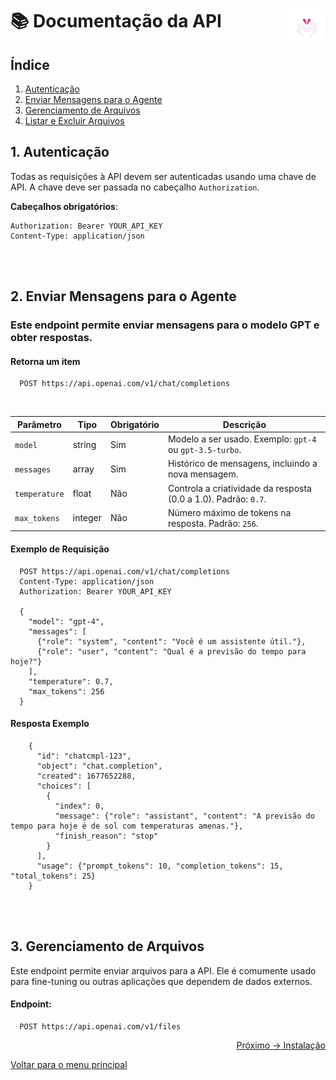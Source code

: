 # 📚 Documentação da API <img align="right" src="https://github.com/MorpphAI/platform.Morph/blob/main/content/images/morphTrans.png" alt="Imagem da linguagem" width="60">

## Índice
1. [Autenticação](#autenticação)
2. [Enviar Mensagens para o Agente](#enviar-mensagens-para-o-agente)
3. [Gerenciamento de Arquivos](#gerenciamento-de-arquivos)
4. [Listar e Excluir Arquivos](#listar-e-excluir-arquivos)

## 1. Autenticação

Todas as requisições à API devem ser autenticadas usando uma chave de API. A chave deve ser passada no cabeçalho `Authorization`.

**Cabeçalhos obrigatórios**:
```http
Authorization: Bearer YOUR_API_KEY
Content-Type: application/json
```
<br/>
<br/>

## 2.  Enviar Mensagens para o Agente
### Este endpoint permite enviar mensagens para o modelo GPT e obter respostas.

#### Retorna um item

```http
  POST https://api.openai.com/v1/chat/completions
```
<br/>

| Parâmetro     | Tipo       | Obrigatório | Descrição                                      |
|---------------|------------|-------------|-----------------------------------------------|
| `model`       | string     | Sim         | Modelo a ser usado. Exemplo: `gpt-4` ou `gpt-3.5-turbo`. |
| `messages`    | array      | Sim         | Histórico de mensagens, incluindo a nova mensagem. |
| `temperature` | float      | Não         | Controla a criatividade da resposta (0.0 a 1.0). Padrão: `0.7`. |
| `max_tokens`  | integer    | Não         | Número máximo de tokens na resposta. Padrão: `256`. |

#### Exemplo de Requisição


```http
  POST https://api.openai.com/v1/chat/completions
  Content-Type: application/json
  Authorization: Bearer YOUR_API_KEY
  
  {
    "model": "gpt-4",
    "messages": [
      {"role": "system", "content": "Você é um assistente útil."},
      {"role": "user", "content": "Qual é a previsão do tempo para hoje?"}
    ],
    "temperature": 0.7,
    "max_tokens": 256
  }
```
#### Resposta Exemplo

```http
    {
      "id": "chatcmpl-123",
      "object": "chat.completion",
      "created": 1677652288,
      "choices": [
        {
          "index": 0,
          "message": {"role": "assistant", "content": "A previsão do tempo para hoje é de sol com temperaturas amenas."},
          "finish_reason": "stop"
        }
      ],
      "usage": {"prompt_tokens": 10, "completion_tokens": 15, "total_tokens": 25}
    }
```
<br/>
<br/>

## 3. Gerenciamento de Arquivos

Este endpoint permite enviar arquivos para a API. Ele é comumente usado para fine-tuning ou outras aplicações que dependem de dados externos.

#### Endpoint:
```http
  POST https://api.openai.com/v1/files
```


<p align="right">
  <a href="https://github.com/Juniorbasck/astro4noobs/blob/main/content/intro/instalacao.md">Próximo -> Instalação</a>
</p>

<p align="left">
  <a href="https://github.com/MorpphAI/platform.Morph">Voltar para o menu principal</a>
</p>
